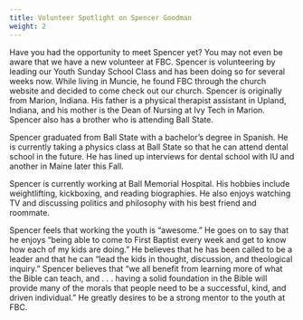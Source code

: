 ```yaml
---
title: Volunteer Spotlight on Spencer Goodman
weight: 2
---
```


Have you had the opportunity to meet Spencer yet? You may not even be aware that we have a new volunteer at FBC. Spencer is volunteering by leading our Youth Sunday School Class and has been doing so for several weeks now. While living in Muncie, he found FBC through the church website and decided to come check out our church.
Spencer is originally from Marion, Indiana. His father is a physical therapist assistant in Upland, Indiana, and his mother is the Dean of Nursing at Ivy Tech in Marion. Spencer also has a brother who is attending Ball State.


Spencer graduated from Ball State with a bachelor’s degree in Spanish. He is currently taking a physics class at Ball State so that he can attend dental school in the future. He has lined up interviews for dental school with IU and another in Maine later this Fall.


Spencer is currently working at Ball Memorial Hospital. His hobbies include weightlifting, kickboxing, and reading biographies. He also enjoys watching TV and discussing politics and philosophy with his best friend and roommate.


Spencer feels that working the youth is “awesome.” He goes on to say that he enjoys “being able to come to First Baptist every week and get to know how each of my kids are doing.” He believes that he has been called to be a leader and that he can “lead the kids in thought, discussion, and theological inquiry.” Spencer believes that “we all benefit from learning more of what the Bible can teach, and . . . having a solid foundation in the Bible will provide many of the morals that people need to be a successful, kind, and driven individual.” He greatly desires to be a strong mentor to the youth at FBC.